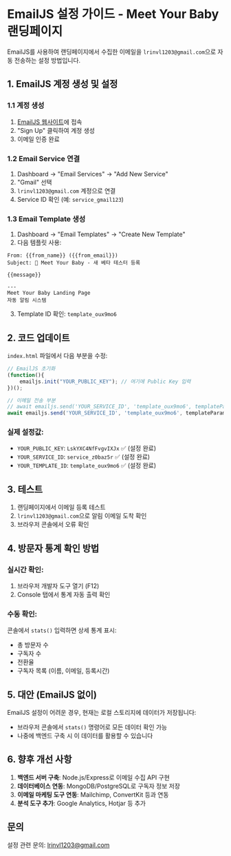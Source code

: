 # EmailJS 설정 가이드 - Meet Your Baby 랜딩페이지

EmailJS를 사용하여 랜딩페이지에서 수집한 이메일을 `lrinvl1203@gmail.com`으로 자동 전송하는 설정 방법입니다.

## 1. EmailJS 계정 생성 및 설정

### 1.1 계정 생성
1. [EmailJS 웹사이트](https://www.emailjs.com/)에 접속
2. "Sign Up" 클릭하여 계정 생성
3. 이메일 인증 완료

### 1.2 Email Service 연결
1. Dashboard → "Email Services" → "Add New Service"
2. "Gmail" 선택
3. `lrinvl1203@gmail.com` 계정으로 연결
4. Service ID 확인 (예: `service_gmail123`)

### 1.3 Email Template 생성
1. Dashboard → "Email Templates" → "Create New Template"
2. 다음 템플릿 사용:

```
From: {{from_name}} ({{from_email}})
Subject: 🍼 Meet Your Baby - 새 베타 테스터 등록

{{message}}

---
Meet Your Baby Landing Page
자동 알림 시스템
```

3. Template ID 확인: `template_oux9mo6`

## 2. 코드 업데이트

`index.html` 파일에서 다음 부분을 수정:

```javascript
// EmailJS 초기화
(function(){
    emailjs.init("YOUR_PUBLIC_KEY"); // 여기에 Public Key 입력
})();

// 이메일 전송 부분
// await emailjs.send('YOUR_SERVICE_ID', 'template_oux9mo6', templateParams);
await emailjs.send('YOUR_SERVICE_ID', 'template_oux9mo6', templateParams);
```

### 실제 설정값:
- `YOUR_PUBLIC_KEY`: `LskYXC4NfFvgvIXJx` ✅ (설정 완료)
- `YOUR_SERVICE_ID`: `service_z0baz5r` ✅ (설정 완료)
- `YOUR_TEMPLATE_ID`: `template_oux9mo6` ✅ (설정 완료)

## 3. 테스트

1. 랜딩페이지에서 이메일 등록 테스트
2. `lrinvl1203@gmail.com`으로 알림 이메일 도착 확인
3. 브라우저 콘솔에서 오류 확인

## 4. 방문자 통계 확인 방법

### 실시간 확인:
1. 브라우저 개발자 도구 열기 (F12)
2. Console 탭에서 통계 자동 출력 확인

### 수동 확인:
콘솔에서 `stats()` 입력하면 상세 통계 표시:
- 총 방문자 수
- 구독자 수
- 전환율
- 구독자 목록 (이름, 이메일, 등록시간)

## 5. 대안 (EmailJS 없이)

EmailJS 설정이 어려운 경우, 현재는 로컬 스토리지에 데이터가 저장됩니다:
- 브라우저 콘솔에서 `stats()` 명령어로 모든 데이터 확인 가능
- 나중에 백엔드 구축 시 이 데이터를 활용할 수 있습니다

## 6. 향후 개선 사항

1. **백엔드 서버 구축**: Node.js/Express로 이메일 수집 API 구현
2. **데이터베이스 연동**: MongoDB/PostgreSQL로 구독자 정보 저장
3. **이메일 마케팅 도구 연동**: Mailchimp, ConvertKit 등과 연동
4. **분석 도구 추가**: Google Analytics, Hotjar 등 추가

## 문의
설정 관련 문의: lrinvl1203@gmail.com